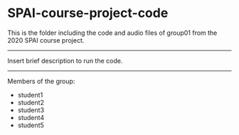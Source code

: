 # SPAI-course-project-code
This is the folder including the code and audio files of group01 from the 2020 SPAI course project.

------------


Insert brief description to run the code.


------------

Members of the group:
- student1
- student2
- student3
- student4
- student5
